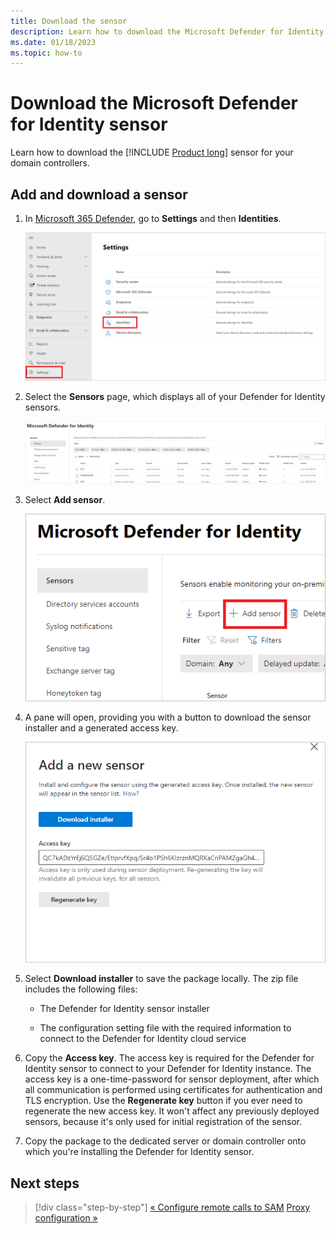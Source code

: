 ```yaml
---
title: Download the sensor
description: Learn how to download the Microsoft Defender for Identity sensors for your domain controllers.
ms.date: 01/18/2023
ms.topic: how-to
---
```


# Download the Microsoft Defender for Identity sensor

Learn how to download the [!INCLUDE [Product long](includes/product-long.md)] sensor for your domain controllers.

## Add and download a sensor

1. In [Microsoft 365 Defender](https://security.microsoft.com), go to **Settings** and then **Identities**.

    ![Go to Settings, then Identities.](media/settings-identities.png)

1. Select the **Sensors** page, which displays all of your Defender for Identity sensors.

    [![Sensor page.](media//sensor-page.png)](media/sensor-page.png#lightbox)

1. Select **Add sensor**.

    ![Add sensor.](media/add-sensor.png)

1. A pane will open, providing you with a button to download the sensor installer and a generated access key.

    ![Download installer and access key.](media/installer-access-key.png)

1. Select **Download installer** to save the package locally. The zip file includes the following files:

    - The Defender for Identity sensor installer

    - The configuration setting file with the required information to connect to the Defender for Identity cloud service

1. Copy the **Access key**. The access key is required for the Defender for Identity sensor to connect to your Defender for Identity instance. The access key is a one-time-password for sensor deployment, after which all communication is performed using certificates for authentication and TLS encryption. Use the **Regenerate key** button if you ever need to regenerate the new access key. It won't affect any previously deployed sensors, because it's only used for initial registration of the sensor.

1. Copy the package to the dedicated server or domain controller onto which you're installing the Defender for Identity sensor.

## Next steps

> [!div class="step-by-step"]
> [« Configure remote calls to SAM](remote-calls-sam.md)
> [Proxy configuration »](configure-proxy.md)
